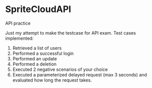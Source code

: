 # SpriteCloudAPI
API practice

Just my attempt to make the testcase for API exam.
Test cases implemented:
  1. Retrieved a list of users
  2. Performed a successful login
  3. Performed an update
  4. Performed a deletion
  5. Executed 2 negative scenarios of your choice
  6. Executed a parameterized delayed request (max 3 seconds) and evaluated how long the request takes.
